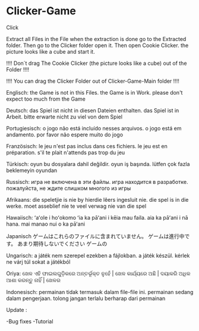 # Clicker-Game
Click

Extract all Files in the File 
when the extraction is done go to the Extracted folder.
Then go to the Clicker folder open it.
Then open Cookie Clicker. 
the picture looks like a cube and start it.

 !!!! Don´t drag The Cookie Clicker (the picture looks like a cube) out of the Folder  !!!!
 
 !!!! You can drag the Clicker Folder out of Clicker-Game-Main folder !!!!

Englisch:
the Game is not in this Files.
the Game is in Work.
please don't expect too much
from the Game

Deutsch:
das Spiel ist nicht in diesen Dateien enthalten.
das Spiel ist in Arbeit.
bitte erwarte nicht zu viel
von dem Spiel

Portugiesisch:
o jogo não está incluído nesses arquivos.
o jogo está em andamento.
por favor não espere muito
 do jogo

Französisch:
le jeu n'est pas inclus dans ces fichiers.
le jeu est en préparation.
s'il te plait n'attends pas trop
du jeu

Türkisch:
oyun bu dosyalara dahil değildir.
oyun iş başında.
lütfen çok fazla beklemeyin
oyundan

Russisch:
игра не включена в эти файлы.
игра находится в разработке.
пожалуйста, не ждите слишком многого
из игры

Afrikaans:
die speletjie is nie by hierdie lêers ingesluit nie.
die spel is in die werke.
moet asseblief nie te veel verwag nie
van die spel

Hawaiisch:
ʻaʻole i hoʻokomo ʻia ka pāʻani i kēia mau faila.
aia ka pāʻani i nā hana.
mai manao nui
o ka pāʻani

Japanisch
ゲームはこれらのファイルに含まれていません。
ゲームは進行中です。
あまり期待しないでください
ゲームの

Ungarisch:
a játék nem szerepel ezekben a fájlokban.
a játék készül.
kérlek ne várj túl sokat
a játékból

Oriya:
ଖେଳ ଏହି ଫାଇଲଗୁଡ଼ିକରେ ଅନ୍ତର୍ଭୂକ୍ତ ନୁହେଁ |
ଖେଳ କାର୍ଯ୍ୟରେ ଅଛି |
ଦୟାକରି ଅଧିକ ଆଶା କରନ୍ତୁ ନାହିଁ |
ଖେଳର

Indonesisch:
permainan tidak termasuk dalam file-file ini.
permainan sedang dalam pengerjaan.
tolong jangan terlalu berharap
dari permainan

Update :

-Bug fixes 
-Tutorial